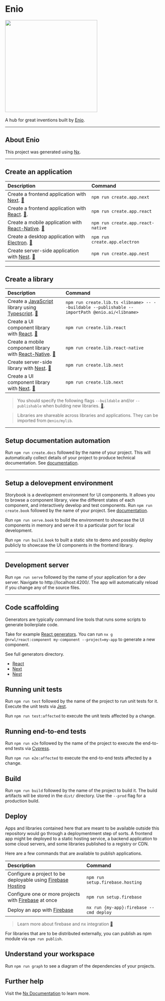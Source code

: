 

# Enio

<p style="align: center">
  <img src="https://github.com/enio-ireland/enio/blob/develop/images/enio.png?raw=true" width="300">
  <br />
  <br />
  A hub for great inventions built by <a href="https://github.com/enio-ireland">Enio</a>.
</p>

---

## About Enio

This project was generated using [Nx](https://nx.dev).

---

## Create an application

| Description                                                                                                                      | Command                           |
| :------------------------------------------------------------------------------------------------------------------------------- | :-------------------------------- |
| Create a frontend application with [Next](https://nextjs.org). [:blue_book:](https://nx.dev/packages/next)                       | `npm run create.app.next`         |
| Create a frontend application with [React](https://reactjs.org). [:blue_book:](https://nx.dev/packages/react).                   | `npm run create.app.react`        |
| Create a mobile application with [React-Native](https://reactnative.dev). [:blue_book:](https://nx.dev/packages/react-native)    | `npm run create.app.react-native` |
| Create a desktop application with [Electron](https://www.electronjs.org). [:blue_book:](https://github.com/bennymeg/nx-electron) | `npm run create.app.electron`     |
| Create server-side application with [Nest](https://nestjs.com/). [:blue_book:](https://nx.dev/packages/nest)                     | `npm run create.app.nest`         |

---

## Create a library

| Description                                                                                                                                                                                                               | Command                           |
| :------------------------------------------------------------------------------------------------------------------------------------------------------------------------------------------------------------------------ | :-------------------------------- |
| Create a [JavaScript](https://developer.mozilla.org/en-US/docs/Web/JavaScript) library using [Typescript](https://www.typescriptlang.org/). [:blue_book:](https://nx.dev/packages/js/generators/library#@nrwl/js:library) | `npm run create.lib.ts <libname> -- --buildable --publishable --importPath @enio.ai/<libname>`           |
| Create a UI component library with [React](https://reactjs.org). [:blue_book:](https://nx.dev/packages/react)                                                                                                             | `npm run create.lib.react`        |
| Create a mobile component library with [React-Native](https://reactnative.dev). [:blue_book:](https://nx.dev/packages/react-native)                                                                                       | `npm run create.lib.react-native` |
| Create server-side library with [Nest](https://nestjs.com/).  [:blue_book:](https://nx.dev/packages/nest)                                                                                                                 | `npm run create.lib.nest`         |
| Create a UI component library with [Next](https://nextjs.org). [:blue_book:](https://nx.dev/packages/next)                                                                                                                | `npm run create.lib.next`         |

> You should specify the following flags `--buildable` and/or `--publishable` when building new libraries. [:blue_book:](https://nx.dev/more-concepts/buildable-and-publishable-libraries).

> Libraries are shareable across libraries and applications. They can be imported from `@enio/mylib`.

---

## Setup documentation automation

Run `npm run create.docs` followed by the name of your project. This will automatically collect details of your project
to produce technical documentation. See [documentation](https://www.npmjs.com/package/@twittwer/compodoc).

---

## Setup a delovepment environment

Storybook is a development environment for UI components. It allows you to browse a component library, view the different states of each component, and interactively develop and test components. Run `npm run create.book`  followed by the name of your project. See [documentation](https://nx.dev/packages/storybook).

Run `npm run serve.book` to build the environment to showcase the UI components in memory and serve it to a particular port for local development.

Run `npm run build.book` to built a static site to demo and possibly deploy publicly to showcase the UI components in the frontend library.

---

## Development server

Run `npm run serve` followed by the name of your application for a dev server. Navigate to http://localhost:4200/. The app will automatically reload if you change any of the source files.

---

## Code scaffolding

Generators are typically command line tools that runs some scripts to generate boilerplate code.

Take for example [React generators](https://nx.dev/packages/react#generators). You can run `nx g @nrwl/react:component my-component --project=my-app` to generate a new component.

See full generators directory.

+ [React](https://nx.dev/packages/react#generators)
+ [Next](https://nx.dev/packages/next#generators)
+ [Nest](https://nx.dev/packages/nest#generators)

## Running unit tests

Run `npm run test` followed by the name of the project to run unit tests for it. Execute the unit tests via [Jest](https://jestjs.io).

Run `npm run test:affected` to execute the unit tests affected by a change.

## Running end-to-end tests

Run `npm run e2e` followed by the name of the project to execute the end-to-end tests via [Cypress](https://www.cypress.io).

Run `npm run e2e:affected` to execute the end-to-end tests affected by a change.

## Build

Run `npm run build` followed by the name of the project to build it. The build artifacts will be stored in the `dist/` directory. Use the `--prod` flag for a production build.

## Deploy

Apps and libraries contained here that are meant to be available outside this repository would go through a deploymentment step of sorts. A frontend app might be deployed to a static hosting service, a backend application to some cloud servers, and some libraries published to a registry or CDN.

Here are a few commands that are available to publish applications.

| Description                                                                                                                    | Command                                 |
| :----------------------------------------------------------------------------------------------------------------------------- | :-------------------------------------- |
| Configure a project to be deployable using [Firebase Hosting](https://firebase.google.com/products/hosting)                    | `npm run setup.firebase.hosting`        |
| Configure one or more projects with [Firebase](https://firebase.google.com) at once                                            | `npm run setup.firebase`                |
| Deploy an app with [Firebase](https://medium.com/google-developer-experts/deploy-your-app-to-firebase-in-seconds-b3a9a37dff47) | `nx run {my-app}:firebase --cmd deploy` |

> Learn more about firebase and nx integration [:blue_book:](https://nxtend.dev/docs/firebase/getting-started)

For libraries that are to be distributed externally, you can publish as npm module via `npm run publish`.


## Understand your workspace

Run `npm run graph` to see a diagram of the dependencies of your projects.

## Further help

Visit the [Nx Documentation](https://nx.dev) to learn more.
